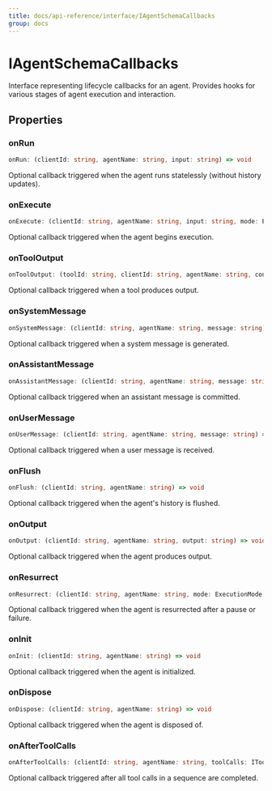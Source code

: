 ```yaml
---
title: docs/api-reference/interface/IAgentSchemaCallbacks
group: docs
---
```


# IAgentSchemaCallbacks

Interface representing lifecycle callbacks for an agent.
Provides hooks for various stages of agent execution and interaction.

## Properties

### onRun

```ts
onRun: (clientId: string, agentName: string, input: string) => void
```

Optional callback triggered when the agent runs statelessly (without history updates).

### onExecute

```ts
onExecute: (clientId: string, agentName: string, input: string, mode: ExecutionMode) => void
```

Optional callback triggered when the agent begins execution.

### onToolOutput

```ts
onToolOutput: (toolId: string, clientId: string, agentName: string, content: string) => void
```

Optional callback triggered when a tool produces output.

### onSystemMessage

```ts
onSystemMessage: (clientId: string, agentName: string, message: string) => void
```

Optional callback triggered when a system message is generated.

### onAssistantMessage

```ts
onAssistantMessage: (clientId: string, agentName: string, message: string) => void
```

Optional callback triggered when an assistant message is committed.

### onUserMessage

```ts
onUserMessage: (clientId: string, agentName: string, message: string) => void
```

Optional callback triggered when a user message is received.

### onFlush

```ts
onFlush: (clientId: string, agentName: string) => void
```

Optional callback triggered when the agent's history is flushed.

### onOutput

```ts
onOutput: (clientId: string, agentName: string, output: string) => void
```

Optional callback triggered when the agent produces output.

### onResurrect

```ts
onResurrect: (clientId: string, agentName: string, mode: ExecutionMode, reason?: string) => void
```

Optional callback triggered when the agent is resurrected after a pause or failure.

### onInit

```ts
onInit: (clientId: string, agentName: string) => void
```

Optional callback triggered when the agent is initialized.

### onDispose

```ts
onDispose: (clientId: string, agentName: string) => void
```

Optional callback triggered when the agent is disposed of.

### onAfterToolCalls

```ts
onAfterToolCalls: (clientId: string, agentName: string, toolCalls: IToolCall[]) => void
```

Optional callback triggered after all tool calls in a sequence are completed.
